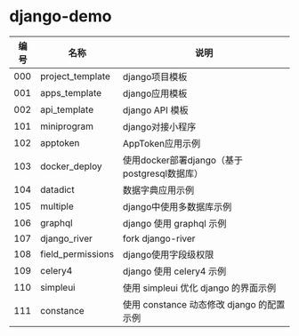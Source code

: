 # django-demo

| 编号 | 名称              | 说明                                       |
|------|-------------------|--------------------------------------------|
| 000  | project_template  | django项目模板                             |
| 001  | apps_template     | django应用模板                             |
| 002  | api_template      | django API 模板                            |
| 101  | miniprogram       | django对接小程序                           |
| 102  | apptoken          | AppToken应用示例                           |
| 103  | docker_deploy     | 使用docker部署django（基于postgresql数据库） |
| 104  | datadict          | 数据字典应用示例                           |
| 105  | multiple          | django中使用多数据库示例                   |
| 106  | graphql           | django 使用 graphql 示例                   |
| 107  | django_river      | fork django-river                          |
| 108  | field_permissions | django使用字段级权限                       |
| 109  | celery4           | django 使用 celery4 示例                   |
| 110  | simpleui          | 使用 simpleui 优化 django 的界面示例       |
| 111  | constance         | 使用 constance 动态修改 django 的配置示例  |


